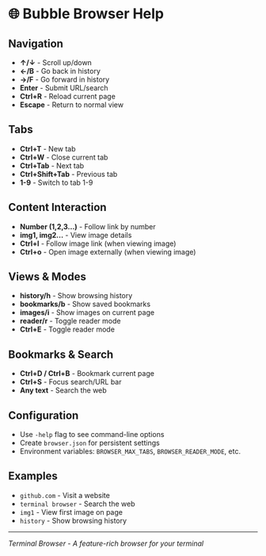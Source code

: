 # 🌐 Bubble Browser Help

## Navigation
- **↑/↓** - Scroll up/down
- **←/B** - Go back in history  
- **→/F** - Go forward in history
- **Enter** - Submit URL/search
- **Ctrl+R** - Reload current page
- **Escape** - Return to normal view

## Tabs
- **Ctrl+T** - New tab
- **Ctrl+W** - Close current tab
- **Ctrl+Tab** - Next tab
- **Ctrl+Shift+Tab** - Previous tab
- **1-9** - Switch to tab 1-9

## Content Interaction
- **Number (1,2,3...)** - Follow link by number
- **img1, img2...** - View image details
- **Ctrl+l** - Follow image link (when viewing image)
- **Ctrl+o** - Open image externally (when viewing image)

## Views & Modes
- **history/h** - Show browsing history
- **bookmarks/b** - Show saved bookmarks  
- **images/i** - Show images on current page
- **reader/r** - Toggle reader mode
- **Ctrl+E** - Toggle reader mode

## Bookmarks & Search
- **Ctrl+D / Ctrl+B** - Bookmark current page
- **Ctrl+S** - Focus search/URL bar
- **Any text** - Search the web

## Configuration
- Use `-help` flag to see command-line options
- Create `browser.json` for persistent settings
- Environment variables: `BROWSER_MAX_TABS`, `BROWSER_READER_MODE`, etc.

## Examples
- `github.com` - Visit a website
- `terminal browser` - Search the web
- `img1` - View first image on page
- `history` - Show browsing history

---

*Terminal Browser - A feature-rich browser for your terminal*
